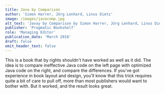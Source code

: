 ```yaml
---
title: Java by Comparison
author: 'Simon Harrer, Jörg Lenhard, Linus Dietz'
image: /images/javacomp.jpg
alt_text: 'Javay by Comparison by Simon Harrer, Jörg Lenhard, Linus Dietz'
publisher: 'Pragmatic Bookshelf'
role: 'Managing Editor'
publication_date: 'March 2018'
draft: false
omit_header_text: false
---
```

This is a book that by rights shouldn't have worked as well as it did. The idea is to compare ineffective Java code on the left page with optimized Java code on the right, and compare the differences. If you've got experience in book layout and design, you'll know that this trick requires quite a bit of care to pull off, more than most publishers would want to bother with. But it worked, and the result looks great.
